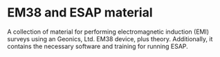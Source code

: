 # EM38 and ESAP material
 A collection of material for performing electromagnetic induction (EMI) surveys using an Geonics, Ltd. EM38 device, plus theory. Additionally, it contains the necessary software and training for running ESAP.
